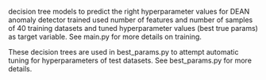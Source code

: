 

decision tree models to predict the right hyperparameter values for DEAN anomaly detector trained used number of features and number of samples of 40 training datasets and tuned hyperparameter values (best true params) as target variable.
See main.py for more details on training. 



These decision trees are used in best_params.py to attempt automatic tuning for hyperparameters of test datasets. 
See best_params.py for more details.
